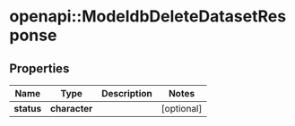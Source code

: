 # openapi::ModeldbDeleteDatasetResponse


## Properties
Name | Type | Description | Notes
------------ | ------------- | ------------- | -------------
**status** | **character** |  | [optional] 


